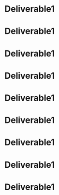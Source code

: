 # Deliverable1
# Deliverable1
# Deliverable1
# Deliverable1
# Deliverable1
# Deliverable1
# Deliverable1
# Deliverable1
# Deliverable1
